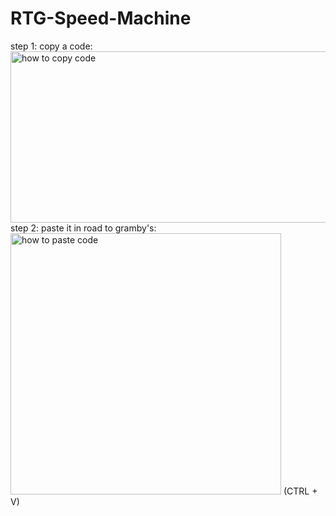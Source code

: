 # RTG-Speed-Machine
step 1: copy a code:
<img width="1912" height="274" alt="how to copy code" src="https://github.com/user-attachments/assets/e99e962d-129e-45ff-97e5-76bfe7f5792f" />
step 2: paste it in road to gramby's:
<img width="433" height="418" alt="how to paste code" src="https://github.com/user-attachments/assets/d9a3e7f6-f0fc-4211-bbf8-fe5949729183" />
(CTRL + V)
